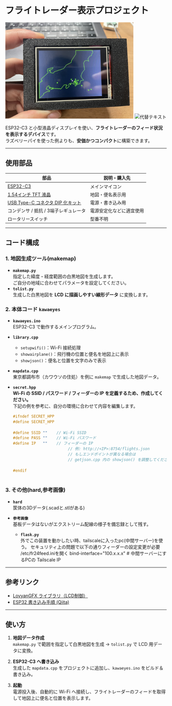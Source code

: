 # フライトレーダー表示プロジェクト

<img src="参考画像/IMG_5067.jpg" alt="代替テキスト" width="400">
<img src="参考画像/IMG_5068.jpg" alt="代替テキスト" width="400">

ESP32-C3 と小型液晶ディスプレイを使い、**フライトレーダーのフィード状況を表示するデバイス**です。  
ラズベリーパイを使った例よりも、**安価かつコンパクト**に構築できます。

---

## 使用部品

| 部品 | 説明・購入先 |
| ---- | ----------- |
| [ESP32-C3](https://akizukidenshi.com/catalog/g/g117493/) | メインマイコン |
| [1.54インチ TFT 液晶](https://akizukidenshi.com/catalog/g/g116265/) | 地図・便名表示用 |
| [USB Type-C コネクタ DIP 化キット](https://akizukidenshi.com/catalog/g/g115426/) | 電源・書き込み用 |
| コンデンサ / 抵抗 / 3端子レギュレータ | 電源安定化などに適宜使用 |
|ロータリースイッチ | 型番不明 |

---

## コード構成

### 1. 地図生成ツール(makemap)
- **`makemap.py`**  
  指定した緯度・経度範囲の白黒地図を生成します。  
  ご自分の地域に合わせてパラメータを設定してください。
- **`tolist.py`**  
  生成した白黒地図を **LCD に描画しやすい線形データ** に変換します。

### 2. 本体コード `kawaeyes`
- **`kawaeyes.ino`**  
  ESP32-C3 で動作するメインプログラム。
- **`library.cpp`**  
  - `setupwifi()`：Wi-Fi 接続処理  
  - `showairplane()`：飛行機の位置と便名を地図上に表示  
  - `showjson()`：便名と位置を文字のみで表示
- **`mapdata.cpp`**  
  東京都調布市（カワウソの住処）を例に `makemap` で生成した地図データ。

- **`secret.hpp`**  
  **Wi-Fi の SSID / パスワード / フィーダーの IP を定義するため、作成してください。**  
  下記の例を参考に、自分の環境に合わせて内容を編集します。

  ```cpp
  #ifndef SECRET_HPP
  #define SECRET_HPP

  #define SSID ""    // Wi-Fi SSID
  #define PASS ""    // Wi-Fi パスワード
  #define IP   ""    // フィーダーの IP
                          // 例: http://<IP>:8754/flights.json
                          // もしエンドポイントが異なる場合は
                          // getjson.cpp 内の showjson() を調整してください

  #endif



### 3. その他(hard,参考画像)
- **`hard`**  
  筐体の3Dデータ(.scadと.stlがある)
- **`参考画像`**  
  基板データはないがエクストリーム配線の様子を備忘録として残す。

  - **`flask.py`**  
  外でこの装置を動かしたい時、tailscaleに入ったpc(中間サーバー)を使う。
  セキュリティ上の問題で以下の通りフィーダーの設定変更が必要
  /etc/fr24feed.iniを開く
  bind-interface="100.x.x.x"   # 中間サーバーにするPCの Tailscale IP

---

## 参考リンク
- [LovyanGFX ライブラリ（LCD制御）](https://github.com/lovyan03/LovyanGFX)
- [ESP32 書き込み手順 (Qiita)](https://qiita.com/McbeEringi/items/b791399b03aba0929368)

---

## 使い方

1. **地図データ作成**  
   `makemap.py` で範囲を指定して白黒地図を生成 → `tolist.py` で LCD 用データに変換。

2. **ESP32-C3 へ書き込み**  
   生成した `mapdata.cpp` をプロジェクトに追加し、`kawaeyes.ino` をビルド＆書き込み。

3. **起動**  
   電源投入後、自動的に Wi-Fi へ接続し、フライトレーダーのフィードを取得して地図上に便名と位置を表示します。
